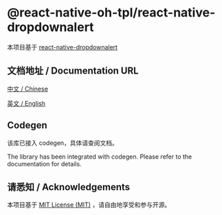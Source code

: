 # @react-native-oh-tpl/react-native-dropdownalert

本项目基于 [react-native-dropdownalert](https://github.com/testshallpass/react-native-dropdownalert)

## 文档地址 / Documentation URL 

[中文 / Chinese](https://gitee.com/react-native-oh-library/usage-docs/blob/master/zh-cn/react-native-dropdownalert.md)

[英文 / English](https://gitee.com/react-native-oh-library/usage-docs/blob/master/zh-en/react-native-dropdownalert.md)

## Codegen

该库已接入 codegen，具体请查阅文档。

The library has been integrated with codegen. Please refer to the documentation for details.

## 请悉知 / Acknowledgements

本项目基于 [MIT License (MIT)](https://github.com/testshallpass/react-native-dropdownalert/blob/main/LICENSE) ，请自由地享受和参与开源。